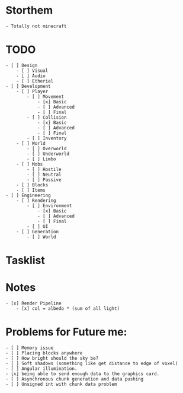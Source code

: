 ﻿# Storthem
	- Totally not minecraft
# TODO
	- [ ] Design
		- [ ] Visual
		- [ ] Audio
		- [ ] Etherial
	- [ ] Development
		- [ ] Player
			- [ ] Movement
				- [x] Basic
				- [ ] Advanced
				- [ ] Final
			- [ ] Collision
				- [x] Basic
				- [ ] Advanced
				- [ ] Final
			- [ ] Inventory
		- [ ] World
			- [ ] Overworld
			- [ ] Underworld
			- [ ] Limbo
		- [ ] Mobs
			- [ ] Hostile
			- [ ] Neutral
			- [ ] Passive
		- [ ] Blocks
		- [ ] Items
	- [ ] Engineering
		- [ ] Rendering
			- [ ] Environment
				- [x] Basic
				- [ ] Advanced
				- [ ] Final
			- [ ] UI
		- [ ] Generation
			- [ ] World
# Tasklist

# Notes
	- [x] Render Pipeline
		- [x] col = albedo * (sum of all light)

# Problems for Future me:
	- [ ] Memory issue
	- [ ] Placing blocks anywhere
	- [ ] How bright should the sky be?
	- [ ] Soft shadows (something like get distance to edge of voxel)
	- [ ] Angular illumination.
	- [x] being able to send enough data to the graphics card.
	- [ ] Asynchronous chunk generation and data pushing
	- [ ] Unsigned int with chunk data problem